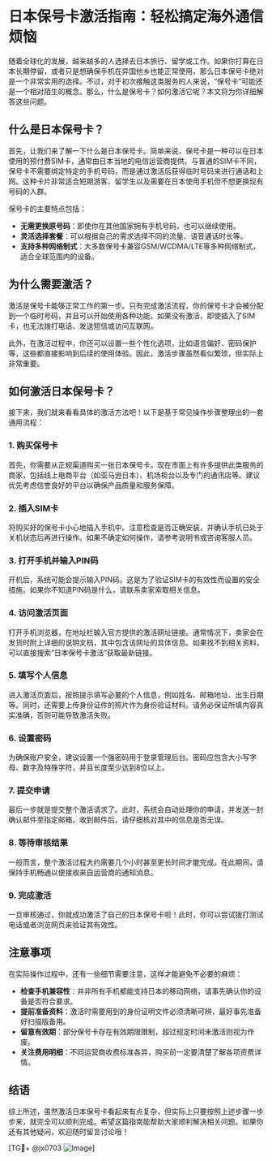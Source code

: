 # 日本保号卡激活指南：轻松搞定海外通信烦恼

随着全球化的发展，越来越多的人选择去日本旅行、留学或工作。如果你打算在日本长期停留，或者只是想确保手机在异国他乡也能正常使用，那么日本保号卡绝对是一个非常实用的选择。不过，对于初次接触这类服务的人来说，“保号卡”可能还是一个相对陌生的概念。那么，什么是保号卡？如何激活它呢？本文将为你详细解答这些问题。

## 什么是日本保号卡？

首先，让我们来了解一下什么是日本保号卡。简单来说，保号卡是一种可以在日本使用的预付费SIM卡，通常由日本当地的电信运营商提供。与普通的SIM卡不同，保号卡不需要绑定特定的手机号码，而是通过激活后获得临时号码来进行通话和上网。这种卡片非常适合短期游客、留学生以及需要在日本使用手机但不想更换现有号码的人群。

保号卡的主要特点包括：
- **无需更换原号码**：即使你在其他国家拥有手机号码，也可以继续使用。
- **灵活选择套餐**：可以根据自己的需求选择不同的流量、语音通话时长等。
- **支持多种网络制式**：大多数保号卡兼容GSM/WCDMA/LTE等多种网络制式，适合全球范围内的设备。

## 为什么需要激活？

激活是保号卡能够正常工作的第一步。只有完成激活流程，你的保号卡才会被分配到一个临时号码，并且可以开始使用各种功能。如果没有激活，即使插入了SIM卡，也无法拨打电话、发送短信或访问互联网。

此外，在激活过程中，你还可以设置一些个性化选项，比如语言偏好、密码保护等，这些都直接影响到后续的使用体验。因此，激活步骤虽然看似繁琐，但实际上非常重要。

## 如何激活日本保号卡？

接下来，我们就来看看具体的激活方法吧！以下是基于常见操作步骤整理出的一套通用流程：

### 1. 购买保号卡
首先，你需要从正规渠道购买一张日本保号卡。现在市面上有许多提供此类服务的商家，包括线上电商平台（如亚马逊日本）、机场柜台以及专门的通讯店等。建议优先考虑信誉良好的平台以确保产品质量和服务保障。

### 2. 插入SIM卡
将购买好的保号卡小心地插入手机中。注意检查是否正确安装，并确认手机已处于关机状态后再进行操作。如果不确定如何操作，请参考说明书或咨询客服人员。

### 3. 打开手机并输入PIN码
开机后，系统可能会提示输入PIN码。这是为了验证SIM卡的有效性而设置的安全措施。如果你不知道PIN码是什么，请联系卖家索取相关信息。

### 4. 访问激活页面
打开手机浏览器，在地址栏输入官方提供的激活网址链接。通常情况下，卖家会在发货时附上详细的说明文档，其中包含该网址的具体信息。如果找不到相关资料，可以直接搜索“日本保号卡激活”获取最新链接。

### 5. 填写个人信息
进入激活页面后，按照提示填写必要的个人信息，例如姓名、邮箱地址、出生日期等。同时，还需要上传身份证件的照片作为身份验证材料。请务必保证所填内容真实准确，否则可能导致激活失败。

### 6. 设置密码
为确保账户安全，建议设置一个强密码用于登录管理后台。密码应包含大小写字母、数字及特殊字符，并且长度至少达到8位以上。

### 7. 提交申请
最后一步就是提交整个激活请求了。此时，系统会自动处理你的申请，并发送一封确认邮件至指定邮箱。收到邮件后，请仔细核对其中的信息是否无误。

### 8. 等待审核结果
一般而言，整个激活过程大约需要几个小时甚至更长时间才能完成。在此期间，请保持手机畅通以便接收来自运营商的通知消息。

### 9. 完成激活
一旦审核通过，你就成功激活了自己的日本保号卡啦！此时，你可以尝试拨打测试电话或者浏览网页来验证其有效性。

## 注意事项

在实际操作过程中，还有一些细节需要注意，这样才能避免不必要的麻烦：

- **检查手机兼容性**：并非所有手机都能支持日本的移动网络，请事先确认你的设备是否符合要求。
- **提前准备资料**：激活时需要用到的身份证明文件必须清晰可辨，最好事先准备好扫描版备用。
- **留意有效期**：部分保号卡存在有效期限限制，超过规定时间未激活则视为作废。
- **关注费用明细**：不同运营商收费标准各异，购买前一定要清楚了解各项资费详情。

## 结语

综上所述，虽然激活日本保号卡看起来有点复杂，但实际上只要按照上述步骤一步步来，就完全可以顺利完成。希望这篇指南能帮助大家顺利解决相关问题。如果你还有其他疑问，欢迎随时留言讨论哦！

[TG💪+ @jx0703 ![Image](https://github.com/user-attachments/assets/dbca1d08-cadb-493c-b0ec-ad6f7a83f270)]